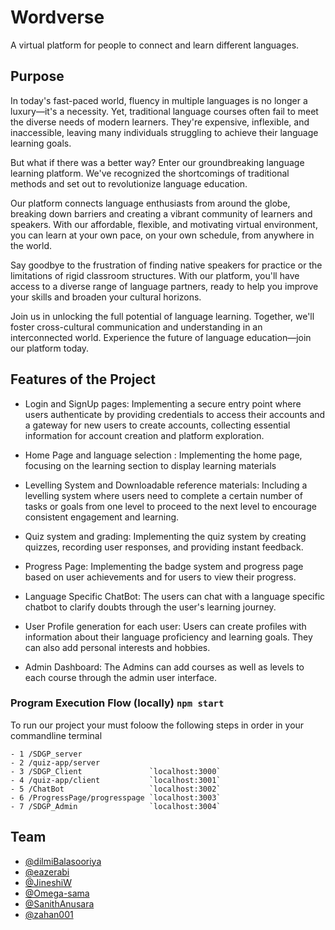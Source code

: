 # Wordverse

A virtual platform for people to connect and learn different languages.

## Purpose

In today's fast-paced world, fluency in multiple languages is no longer a luxury—it's a necessity. Yet, traditional language courses often fail to meet the diverse needs of modern learners. They're expensive, inflexible, and inaccessible, leaving many individuals struggling to achieve their language learning goals.

But what if there was a better way? Enter our groundbreaking language learning platform. We've recognized the shortcomings of traditional methods and set out to revolutionize language education.

Our platform connects language enthusiasts from around the globe, breaking down barriers and creating a vibrant community of learners and speakers. With our affordable, flexible, and motivating virtual environment, you can learn at your own pace, on your own schedule, from anywhere in the world.

Say goodbye to the frustration of finding native speakers for practice or the limitations of rigid classroom structures. With our platform, you'll have access to a diverse range of language partners, ready to help you improve your skills and broaden your cultural horizons.

Join us in unlocking the full potential of language learning. Together, we'll foster cross-cultural communication and understanding in an interconnected world. Experience the future of language education—join our platform today.

## Features of the Project

- Login and SignUp pages:
Implementing a secure entry point where users authenticate by providing credentials to access their accounts and a gateway for new users to create accounts, collecting essential information for account creation and platform exploration.

- Home Page and language selection :
Implementing the home page, focusing on the learning section to display learning materials

- Levelling System and Downloadable reference materials: 
Including a levelling system where users need to complete a certain number of tasks or goals from one level to proceed to the next level to encourage consistent engagement and learning.

- Quiz system and grading: 
Implementing the quiz system by creating quizzes, recording user responses, and providing instant feedback.

- Progress Page:
Implementing the badge system and progress page based on user achievements and for users to view their progress.

- Language Specific ChatBot:
The users can chat with a language specific chatbot to clarify doubts through the user's learning journey.

- User Profile generation for each user:
Users can create profiles with information about their language proficiency and learning goals. They can also add personal interests and hobbies.

- Admin Dashboard:
The Admins can add courses as well as levels to each course through the admin user interface. 

### Program Execution Flow (locally) `npm start`

To run our project your must foloow the following steps in order in your commandline terminal
```
- 1 /SDGP_server
- 2 /quiz-app/server
- 3 /SDGP_Client               `localhost:3000`
- 4 /quiz-app/client           `localhost:3001`
- 5 /ChatBot                   `localhost:3002`
- 6 /ProgressPage/progresspage `localhost:3003`
- 7 /SDGP_Admin                `localhost:3004`
```
## Team

- [@dilmiBalasooriya](https://github.com/dilmiBalasooriya)
- [@eazerabi](https://github.com/eazerabi)
- [@JineshiW](https://github.com/JineshiW)
- [@Omega-sama](https://github.com/Omega-sama)
- [@SanithAnusara](https://github.com/SanithAnusara)
- [@zahan001](https://github.com/zahan001)
